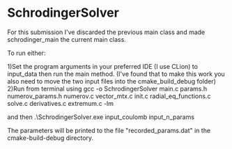 # SchrodingerSolver

For this submission I've discarded the previous main class and made schrodinger_main the current main class.

To run either:

1)Set the program arguments in your preferred IDE (I use CLion) to input_data then run the main method.
(I've found that to make this work you also need to move the two input files into the cmake_build_debug folder)
2)Run from terminal using
gcc -o SchrodingerSolver main.c params.h numerov_params.h numerov.c vector_mtx.c init.c radial_eq_functions.c solve.c derivatives.c extremum.c -lm

and then
.\SchrodingerSolver.exe input_coulomb input_n_params

The parameters will be printed to the file "recorded_params.dat" in the cmake-build-debug directory.



